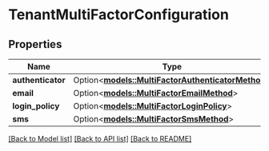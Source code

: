 # TenantMultiFactorConfiguration

## Properties

Name | Type | Description | Notes
------------ | ------------- | ------------- | -------------
**authenticator** | Option<[**models::MultiFactorAuthenticatorMethod**](MultiFactorAuthenticatorMethod.md)> |  | [optional]
**email** | Option<[**models::MultiFactorEmailMethod**](MultiFactorEmailMethod.md)> |  | [optional]
**login_policy** | Option<[**models::MultiFactorLoginPolicy**](MultiFactorLoginPolicy.md)> |  | [optional]
**sms** | Option<[**models::MultiFactorSmsMethod**](MultiFactorSMSMethod.md)> |  | [optional]

[[Back to Model list]](../README.md#documentation-for-models) [[Back to API list]](../README.md#documentation-for-api-endpoints) [[Back to README]](../README.md)


